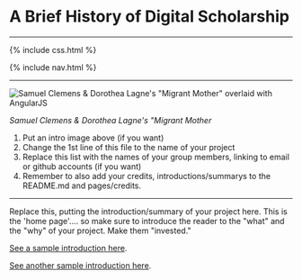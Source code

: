 # A Brief History of Digital Scholarship

---

{% include css.html %}

{% include nav.html %}

---

![Samuel Clemens & Dorothea Lagne's "Migrant Mother" overlaid with AngularJS]({{site.baseurl}}/assets/images/140-400x400.jpg)

*Samuel Clemens & Dorothea Lagne's "Migrant Mother*

1. Put an intro image above (if you want)
2. Change the 1st line of this file to the name of your project
3. Replace this list with the names of your group members, linking to email or github accounts (if you want)
4. Remember to also add your credits, introductions/summarys to the README.md and pages/credits.

---

Replace this, putting the introduction/summary of your project here. This is the 'home page'.... so make sure to introduce the reader to the "what" and the "why" of your project. Make them "invested."

[See a sample introduction here](https://an-teanga-sean-the-celtic-languages.readthedocs.io/en/latest/).

[See another sample introduction here](https://slave-ledger.readthedocs.io/en/latest/research/).
